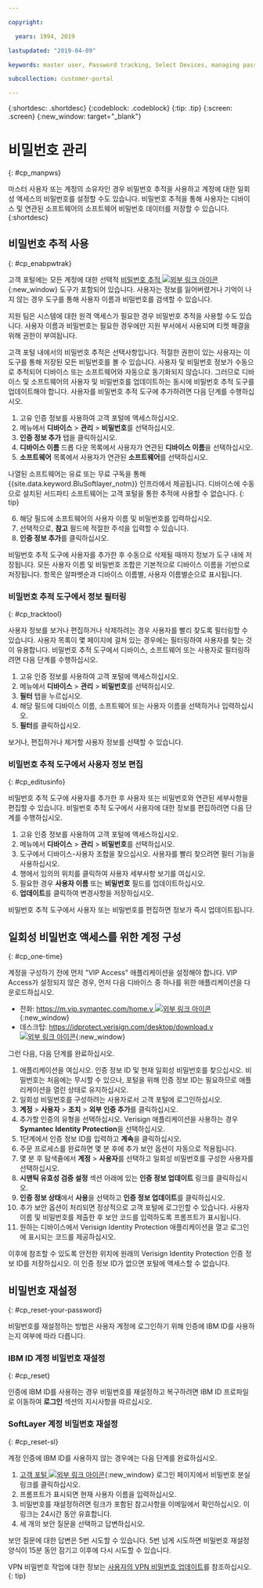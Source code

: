 ```yaml
---

copyright:

  years: 1994, 2019

lastupdated: "2019-04-09"

keywords: master user, Password tracking, Select Devices, managing passwords, password tracking tool 

subcollection: customer-portal

---
```


{:shortdesc: .shortdesc}
{:codeblock: .codeblock}
{:tip: .tip}
{:screen: .screen}
{:new_window: target="_blank"}


# 비밀번호 관리
{: #cp_manpws}

마스터 사용자 또는 계정의 소유자인 경우 비밀번호 추적을 사용하고 계정에 대한 일회성 액세스의 비밀번호를 설정할 수도 있습니다. 비밀번호 추적을 통해 사용자는 디바이스 및 연관된 소프트웨어의 소프트웨어 비밀번호 데이터를 저장할 수 있습니다.
{:shortdesc}

## 비밀번호 추적 사용
{: #cp_enabpwtrak}

고객 포털에는 모든 계정에 대한 선택적 [비밀번호 추적 ![외부 링크 아이콘](../icons/launch-glyph.svg)](https://control.softlayer.com/devices/passwords){:new_window} 도구가 포함되어 있습니다. 사용자는 정보를 잃어버렸거나 기억이 나지 않는 경우 도구를 통해 사용자 이름과 비밀번호를 검색할 수 있습니다.

지원 팀은 시스템에 대한 원격 액세스가 필요한 경우 비밀번호 추적을 사용할 수도 있습니다. 사용자 이름과 비밀번호는 필요한 경우에만 지원 부서에서 사용되며 티켓 해결을 위해 권한이 부여됩니다.

고객 포털 내에서의 비밀번호 추적은 선택사항입니다. 적절한 권한이 있는 사용자는 이 도구를 통해 저장된 모든 비밀번호를 볼 수 있습니다. 사용자 및 비밀번호 정보가 수동으로 추적되어 디바이스 또는 소프트웨어와 자동으로 동기화되지 않습니다. 그러므로 디바이스 및 소프트웨어의 사용자 및 비밀번호를 업데이트하는 동시에 비밀번호 추적 도구를 업데이트해야 합니다. 사용자를 비밀번호 추적 도구에 추가하려면 다음 단계를 수행하십시오.

1. 고유 인증 정보를 사용하여 고객 포털에 액세스하십시오.
2. 메뉴에서 **디바이스** > **관리** > **비밀번호**를 선택하십시오.
3. **인증 정보 추가** 탭을 클릭하십시오.
4. **디바이스 이름** 드롭 다운 목록에서 사용자가 연관된 **디바이스 이름**을 선택하십시오.
5. **소프트웨어** 목록에서 사용자가 연관된 **소프트웨어**를 선택하십시오.

  나열된 소프트웨어는 유료 또는 무료 구독을 통해 {{site.data.keyword.BluSoftlayer_notm}} 인프라에서 제공됩니다. 디바이스에 수동으로 설치된 서드파티 소프트웨어는 고객 포털을 통한 추적에 사용할 수 없습니다.
  {: tip}

6. 해당 필드에 소프트웨어의 사용자 이름 및 비밀번호를 입력하십시오.
8. 선택적으로, **참고** 필드에 적절한 주석을 입력할 수 있습니다.
9. **인증 정보 추가**를 클릭하십시오.

비밀번호 추적 도구에 사용자를 추가한 후 수동으로 삭제될 때까지 정보가 도구 내에 저장됩니다. 모든 사용자 이름 및 비밀번호 조합은 기본적으로 디바이스 이름을 기반으로 저장됩니다. 항목은 알파벳순과 디바이스 이름별, 사용자 이름별순으로 표시됩니다.

### 비밀번호 추적 도구에서 정보 필터링
{: #cp_tracktool}

사용자 정보를 보거나 편집하거나 삭제하려는 경우 사용자를 빨리 찾도록 필터링할 수 있습니다. 사용자 목록이 몇 페이지에 걸쳐 있는 경우에는 필터링하여 사용자를 찾는 것이 유용합니다. 비밀번호 추적 도구에서 디바이스, 소프트웨어 또는 사용자로 필터링하려면 다음 단계를 수행하십시오.

1. 고유 인증 정보를 사용하여 고객 포털에 액세스하십시오.
2. 메뉴에서 **디바이스** > **관리** > **비밀번호**를 선택하십시오.
3. **필터** 탭을 누르십시오.
4. 해당 필드에 디바이스 이름, 소프트웨어 또는 사용자 이름을 선택하거나 입력하십시오.
5. **필터**를 클릭하십시오.

보거나, 편집하거나 제거할 사용자 정보를 선택할 수 있습니다.

### 비밀번호 추적 도구에서 사용자 정보 편집
{: #cp_editusinfo}

비밀번호 추적 도구에 사용자를 추가한 후 사용자 또는 비밀번호와 연관된 세부사항을 편집할 수 있습니다. 비밀번호 추적 도구에서 사용자에 대한 정보를 편집하려면 다음 단계를 수행하십시오.

1. 고유 인증 정보를 사용하여 고객 포털에 액세스하십시오.
2. 메뉴에서 **디바이스** > **관리** > **비밀번호**를 선택하십시오.
3. 도구에서 디바이스-사용자 조합을 찾으십시오. 사용자를 빨리 찾으려면 필터 기능을 사용하십시오.
4. 행에서 임의의 위치를 클릭하여 사용자 세부사항 보기를 여십시오.
5. 필요한 경우 **사용자 이름** 또는 **비밀번호** 필드를 업데이트하십시오.
6. **업데이트**를 클릭하여 변경사항을 저장하십시오.

비밀번호 추적 도구에서 사용자 또는 비밀번호를 편집하면 정보가 즉시 업데이트됩니다.

## 일회성 비밀번호 액세스를 위한 계정 구성
{: #cp_one-time}

계정을 구성하기 전에 먼저 "VIP Access" 애플리케이션을 설정해야 합니다. VIP Access가 설정되지 않은 경우, 먼저 다음 디바이스 중 하나를 위한 애플리케이션을 다운로드하십시오.
* 전화: [https://m.vip.symantec.com/home.v ![외부 링크 아이콘](../icons/launch-glyph.svg)](https://m.vip.symantec.com/home.v){:new_window}
* 데스크탑: [https://idprotect.verisign.com/desktop/download.v ![외부 링크 아이콘](../icons/launch-glyph.svg)](https://idprotect.verisign.com/desktop/download.v){:new_window}

그런 다음, 다음 단계를 완료하십시오.
1. 애플리케이션을 여십시오. 인증 정보 ID 및 현재 일회성 비밀번호를 찾으십시오. 비밀번호는 처음에는 무시할 수 있으나, 포털을 위해 인증 정보 ID는 필요하므로 애플리케이션을 열린 상태로 유지하십시오.
2. 일회성 비밀번호를 구성하려는 사용자로서 고객 포털에 로그인하십시오.
3. **계정** > **사용자** > **조치** > **외부 인증 추가**를 클릭하십시오.
4. 추가할 인증의 유형을 선택하십시오. Verisign 애플리케이션을 사용하는 경우 **Symantec Identity Protection**을 선택하십시오.
5. 1단계에서 인증 정보 ID를 입력하고 **계속**을 클릭하십시오.
6. 주문 프로세스를 완료하면 몇 분 후에 추가 보안 옵션이 자동으로 적용됩니다.
7. 몇 분 후 탐색줄에서 **계정** > **사용자**를 선택하고 일회성 비밀번호를 구성한 사용자를 선택하십시오.
8. **시맨틱 유효성 검증 설정** 섹션 아래에 있는 **인증 정보 업데이트** 링크를 클릭하십시오.
9. **인증 정보 상태**에서 **사용**을 선택하고 **인증 정보 업데이트**를 클릭하십시오.
10. 추가 보안 옵션이 처리되면 정상적으로 고객 포털에 로그인할 수 있습니다. 사용자 이름 및 비밀번호를 제출한 후 보안 코드를 입력하도록 프롬프트가 표시됩니다.
11. 원하는 디바이스에서 Verisign Identity Protection 애플리케이션을 열고 로그인에 표시되는 코드를 제공하십시오.

이후에 참조할 수 있도록 안전한 위치에 원래의 Verisign Identity Protection 인증 정보 ID를 저장하십시오. 이 인증 정보 ID가 없으면 포털에 액세스할 수 없습니다.

## 비밀번호 재설정
{: #cp_reset-your-password}

비밀번호를 재설정하는 방법은 사용자 계정에 로그인하기 위해 인증에 IBM ID를 사용하는지 여부에 따라 다릅니다.  

### IBM ID 계정 비밀번호 재설정
{: #cp_reset}

인증에 IBM ID를 사용하는 경우 비밀번호를 재설정하고 복구하려면 IBM ID 프로파일로 이동하여 **로그인** 섹션의 지시사항을 따르십시오.

### SoftLayer 계정 비밀번호 재설정
{: #cp_reset-sl}

계정 인증에 IBM ID를 사용하지 않는 경우에는 다음 단계를 완료하십시오.

1. [고객 포털 ![외부 링크 아이콘](../icons/launch-glyph.svg)](https://control.softlayer.com/){:new_window} 로그인 페이지에서 비밀번호 분실 링크를 클릭하십시오.
2. 프롬프트가 표시되면 현재 사용자 이름을 입력하십시오.
3. 비밀번호를 재설정하려면 링크가 포함된 참고사항을 이메일에서 확인하십시오. 이 링크는 24시간 동안 유효합니다.
4. 세 개의 보안 질문을 선택하고 답변하십시오.

보안 질문에 대한 답변은 5번 시도할 수 있습니다. 5번 넘게 시도하면 비밀번호 재설정 양식이 15분 동안 잠기고 이후에 다시 시도할 수 있습니다.

VPN 비밀번호 작업에 대한 정보는 [사용자의 VPN 비밀번호 업데이트](/docs/infrastructure/iaas-vpn?topic=VPN-update-users-vpn-password#update-users-vpn-password)를 참조하십시오.
{: tip}
